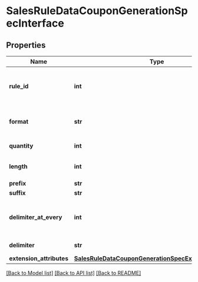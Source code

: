 # SalesRuleDataCouponGenerationSpecInterface

## Properties
Name | Type | Description | Notes
------------ | ------------- | ------------- | -------------
**rule_id** | **int** | The id of the rule associated with the coupon | 
**format** | **str** | Format of generated coupon code | 
**quantity** | **int** | Of coupons to generate | 
**length** | **int** | Length of coupon code | 
**prefix** | **str** | The prefix | [optional] 
**suffix** | **str** | The suffix | [optional] 
**delimiter_at_every** | **int** | The spacing where the delimiter should exist | [optional] 
**delimiter** | **str** | The delimiter | [optional] 
**extension_attributes** | [**SalesRuleDataCouponGenerationSpecExtensionInterface**](SalesRuleDataCouponGenerationSpecExtensionInterface.md) |  | [optional] 

[[Back to Model list]](../README.md#documentation-for-models) [[Back to API list]](../README.md#documentation-for-api-endpoints) [[Back to README]](../README.md)


